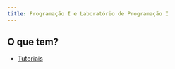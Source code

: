 ```yaml
---
title: Programação I e Laboratório de Programação I
---
```


## O que tem?

- [Tutoriais](implementacoes/tutoriais/README.md)
